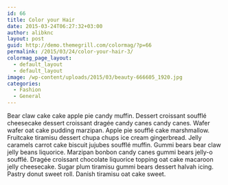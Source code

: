 ```yaml
---
id: 66
title: Color your Hair
date: 2015-03-24T06:27:32+03:00
author: alibknc
layout: post
guid: http://demo.themegrill.com/colormag/?p=66
permalink: /2015/03/24/color-your-hair-3/
colormag_page_layout:
  - default_layout
  - default_layout
image: /wp-content/uploads/2015/03/beauty-666605_1920.jpg
categories:
  - Fashion
  - General
---
```

Bear claw cake cake apple pie candy muffin. Dessert croissant soufflé cheesecake dessert croissant dragée candy canes candy canes. Wafer wafer oat cake pudding marzipan. Apple pie soufflé cake marshmallow. Fruitcake tiramisu dessert chupa chups ice cream gingerbread. Jelly caramels carrot cake biscuit jujubes soufflé muffin. Gummi bears bear claw jelly beans liquorice. Marzipan bonbon candy canes gummi bears jelly-o soufflé. Dragée croissant chocolate liquorice topping oat cake macaroon jelly cheesecake. Sugar plum tiramisu gummi bears dessert halvah icing. Pastry donut sweet roll. Danish tiramisu oat cake sweet.